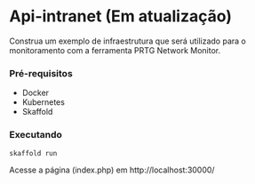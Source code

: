 # Api-intranet   (Em atualização)

Construa um exemplo de infraestrutura que será utilizado para o monitoramento com a ferramenta PRTG Network Monitor.

### Pré-requisitos

* Docker
* Kubernetes
* Skaffold

### Executando

```
skaffold run
```
Acesse a página (index.php) em http://localhost:30000/


